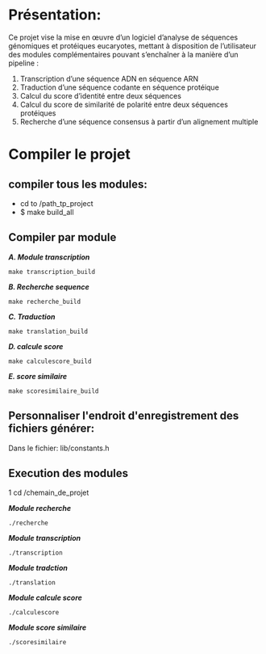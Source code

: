 Présentation:
==============
Ce projet vise la mise en œuvre d’un logiciel d’analyse de séquences génomiques et protéiques eucaryotes, mettant à
disposition de l’utilisateur des modules complémentaires pouvant s’enchaîner à la manière d’un pipeline :
 
1. Transcription d’une séquence ADN en séquence ARN
2. Traduction d’une séquence codante en séquence protéique 
3. Calcul du score d’identité entre deux séquences 
4. Calcul du score de similarité de polarité entre deux séquences protéiques 
5. Recherche d’une séquence consensus à partir d’un alignement multiple

Compiler le projet
==================
compiler tous les modules:
-----------------
+ cd to /path_tp_project
+ $ make build_all

Compiler par module
---------------------

***A. Module transcription***

    make transcription_build

***B. Recherche sequence***

    make recherche_build

***C. Traduction***

    make translation_build

***D. calcule score***

    make calculescore_build

***E. score similaire***

    make scoresimilaire_build


Personnaliser l'endroit d'enregistrement des fichiers générer:
-------------------------------------------------------------
Dans le fichier: lib/constants.h

Execution des modules
---------------------

1 cd /chemain_de_projet

***Module recherche***

    ./recherche

***Module transcription***

    ./transcription

***Module tradction***

    ./translation

***Module calcule score***

    ./calculescore

***Module score similaire***

    ./scoresimilaire

